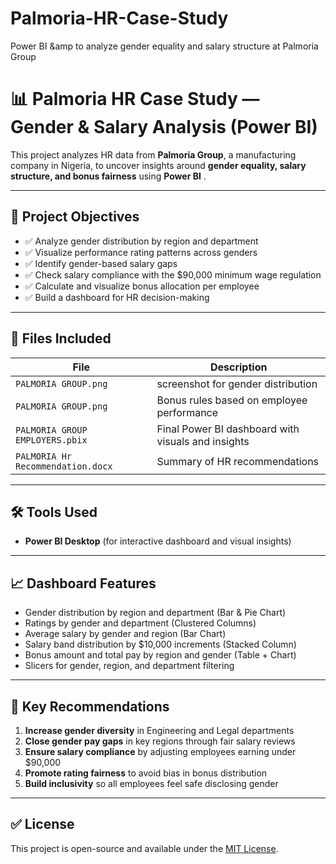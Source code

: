 # Palmoria-HR-Case-Study
Power BI &amp to analyze gender equality and salary structure at Palmoria Group
# 📊 Palmoria HR Case Study — Gender & Salary Analysis (Power BI)

This project analyzes HR data from **Palmoria Group**, a manufacturing company in Nigeria, to uncover insights around **gender equality, salary structure, and bonus fairness** using **Power BI** .

---

## 🎯 Project Objectives

- ✅ Analyze gender distribution by region and department  
- ✅ Visualize performance rating patterns across genders  
- ✅ Identify gender-based salary gaps  
- ✅ Check salary compliance with the $90,000 minimum wage regulation  
- ✅ Calculate and visualize bonus allocation per employee  
- ✅ Build a dashboard for HR decision-making

---

## 📁 Files Included

| File | Description |
|------|-------------|
| `PALMORIA GROUP.png`| screenshot for gender distribution|
| `PALMORIA GROUP.png`| Bonus rules based on employee performance |
| `PALMORIA GROUP EMPLOYERS.pbix` | Final Power BI dashboard with visuals and insights |
| `PALMORIA Hr Recommendation.docx ` | Summary of HR recommendations |

---

## 🛠 Tools Used
 
- **Power BI Desktop** (for interactive dashboard and visual insights)

---

## 📈 Dashboard Features

- Gender distribution by region and department (Bar & Pie Chart)  
- Ratings by gender and department (Clustered Columns)  
- Average salary by gender and region (Bar Chart)  
- Salary band distribution by $10,000 increments (Stacked Column)  
- Bonus amount and total pay by region and gender (Table + Chart)  
- Slicers for gender, region, and department filtering

---

## 🧠 Key Recommendations

1. **Increase gender diversity** in Engineering and Legal departments  
2. **Close gender pay gaps** in key regions through fair salary reviews  
3. **Ensure salary compliance** by adjusting employees earning under $90,000  
4. **Promote rating fairness** to avoid bias in bonus distribution  
5. **Build inclusivity** so all employees feel safe disclosing gender

---

## ✅ License

This project is open-source and available under the [MIT License](LICENSE).
